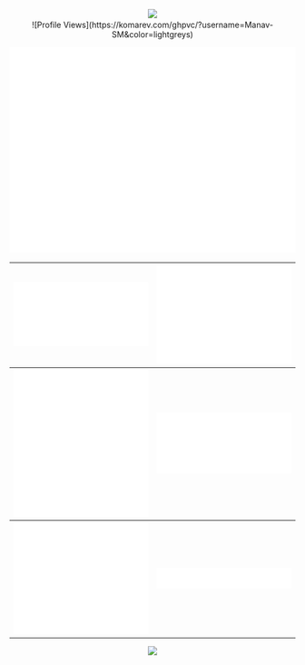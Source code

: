 <p align="center">
    <img src="Hello.gif" />
    <br />
    ![Profile Views](https://komarev.com/ghpvc/?username=Manav-SM&color=lightgreys)
</p>

<p align="center">
<img src="github-metrics.svg"  alt="metric svg" class="center"/>
</p>

<table align="center">
   <thead>
      <tr>
         <th><img src="calender.svg"  alt="calender svg" class="center"/></th>
         <th><img src="habit.svg"  alt="habit svg" class="center"/></th>
      </tr>
   </thead>
   <tbody>
      <tr>
         <td><img src="achievements.svg"  alt="achievements svg" class="center"/></td>
         <td><img src="languages.svg"  alt="languages svg" class="center"/></td>
      </tr>
   </tbody>
   <tbody>
      <tr>
         <td><img src="stars.svg"  alt="stars svg" class="center"/></td>
         <td><img src="website.svg"  alt="website svg" class="center"/></td>
      </tr>
   </tbody>
</table>


<p align="center">
    <img src="Cheers.gif" />
</p>

<!---<p align="center">
    <img src="Hello.gif" />
</p>

Welcome to my profile!<br/>
I’m Manav Sandeep Mehta, an IT Engineering Graduate, Developer from Mumbai. I am currently working as a Support Engineer at ANV Infotech Pvt. Ltd.
- 🌐 Visit my [Website](https://mnvsm.pages.dev/)
- 💻 View my [HackerRank](https://www.hackerrank.com/manav_sm)
- 📬 Send me an [Email](mailto:Manav-SM@outlook.com)
- 🔭 Support Engineer at ANV Infotech Pvt. LTd.
- 👔 Connect with me on [LinkedIn](https://www.linkedin.com/in/manavsm/)
- 🎓 IT Engineering Graduate from [Shah and Anchor Kutchhi Engineering College](https://www.shahandanchor.com/home/)
- 🏡 Based in Mumbai, India

## Technologies I have uses

### Languages
![Python](https://img.shields.io/badge/-Python-black?style=for-the-badge&logo=Python)
![R](https://img.shields.io/badge/-R-black?style=for-the-badge&logo=r)
![Java](https://img.shields.io/badge/-Java-black?style=for-the-badge&logo=Java)
![C](https://img.shields.io/badge/-C-black?style=for-the-badge&logo=c)
![JavaScript](https://img.shields.io/badge/-JavaScript-black?style=for-the-badge&logo=javascript)
![MySQL](https://img.shields.io/badge/-mySQL-black?style=for-the-badge&logo=mySQL)
![HTML5](https://img.shields.io/badge/-html5-black?style=for-the-badge&logo=html5)
![CSS3](https://img.shields.io/badge/-css3-black?style=for-the-badge&logo=css3)

### Software
![Arduino](https://img.shields.io/badge/-Arduino-black?style=for-the-badge&logo=arduino)
![RaspberryPi](https://img.shields.io/badge/-Raspberry%20Pi-black?style=for-the-badge&logo=Raspberry%20Pi)
![Tableau](https://img.shields.io/badge/-Tableau-black?style=for-the-badge&logo=tableau)
![Amazon AWS](https://img.shields.io/badge/AWS-black?style=for-the-badge&logo=amazon-aws)
![Cloudflare](https://img.shields.io/badge/-cloudflare-black?style=for-the-badge&logo=cloudflare)
![Github](https://img.shields.io/badge/-Github-black?style=for-the-badge&logo=github)
![Overleaf](https://img.shields.io/badge/-Overleaf-black?style=for-the-badge&logo=overleaf)
![Hugo](https://img.shields.io/badge/-Hugo-black?style=for-the-badge&logo=hugo)
![Gatsby](https://img.shields.io/badge/-Gatsby-black?style=for-the-badge&logo=gatsby)
![Figma](https://img.shields.io/badge/-Figma-black?style=for-the-badge&logo=figma)
![Microsoft Word](https://img.shields.io/badge/-Microsoft%20Word-black?style=for-the-badge&logo=Microsoft%20Word)
![Microsoft PowerPoint](https://img.shields.io/badge/-Microsoft%20PowerPoint-black?style=for-the-badge&logo=Microsoft%20PowerPoint)
![Microsoft Excel](https://img.shields.io/badge/-Microsoft%20Excel-black?style=for-the-badge&logo=Microsoft%20Excel)
![Microsoft Outlook](https://img.shields.io/badge/-Microsoft%20Outlook-black?style=for-the-badge&logo=Microsoft%20Outlook)

<p align="center">
    <img src="Cheers.gif" />
</p>-->


<!---📫 How to reach me: ...

**Manav-SM/Manav-SM** is a ✨ _special_ ✨ repository because its `README.md` (this file) appears on your GitHub profile.

Here are some ideas to get you started:

- 🔭 I’m currently working on ...
- 🌱 I’m currently learning ...
- 👯 I’m looking to collaborate on ...
- 🤔 I’m looking for help with ...
- 💬 Ask me about ...
- 📫 How to reach me: ...
- 😄 Pronouns: ...
- ⚡ Fun fact: ...

🏡 [website][website] **|**
🐦 [twitter][twitter] **|**
📺 [youtube][youtube] **|**
🎥 [twitch][twitch] **|**
📦 [npm][npm] **|**
📷 [instagram][instagram] **|**
👔 [linkedin][linkedin]

[website]: https://mnvsm.pages.dev/
[twitter]: https://github.com/
[youtube]: https://github.com/
[twitch]: https://github.com/
[instagram]: https://github.com/
[linkedin]: https://github.com/
[npm]: https://github.com/
[brad]: https://github.com/
-->
